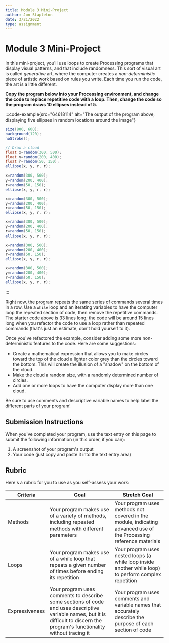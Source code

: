 ```yaml
---
title: Module 3 Mini-Project
author: Jon Stapleton
date: 3/21/2022
type: assignment
---
```


<!-- ::youtube[A video explaining the module 3 mini-project]{#oXmKJ_tYg34} -->

# Module 3 Mini-Project

In this mini-project, you'll use loops to create Processing programs that display visual patterns, and that include randomness. This sort of visual art is called *generative* art, where the computer creates a *non-deterministic* piece of artistic work based on rules you write. Each time you run the code, the art is a little different.

**Copy the program below into your Processing environment, and change the code to replace repetitive code with a loop. Then, change the code so the program draws 10 ellipses instead of 5.**

:::code-example{src="64618114" alt="The output of the program above, displaying five ellipses in random locations around the image"}
```java
size(800, 600);
background(120);
noStroke();

// Draw a cloud
float x=random(300, 500);
float y=random(200, 400);
float r=random(50, 150);
ellipse(x, y, r, r);

x=random(300, 500);
y=random(200, 400);
r=random(50, 150);
ellipse(x, y, r, r);

x=random(300, 500);
y=random(200, 400);
r=random(50, 150);
ellipse(x, y, r, r);

x=random(300, 500);
y=random(200, 400);
r=random(50, 150);
ellipse(x, y, r, r);

x=random(300, 500);
y=random(200, 400);
r=random(50, 150);
ellipse(x, y, r, r);

x=random(300, 500);
y=random(200, 400);
r=random(50, 150);
ellipse(x, y, r, r);
```
:::

Right now, the program repeats the same series of commands several times in a row. Use a `while` loop and an iterating variables to have the computer loop the repeated section of code, then remove the repetitive commands. The starter code above is 33 lines long; the code will be around 15 lines long when you refactor the code to use a loop rather than repeated commands (that's just an estimate, don't hold yourself to it).

Once you've refactored the example, consider adding some more non-deterministic features to the code. Here are some suggestions:

* Create a mathematical expression that allows you to make circles toward the top of the cloud a lighter color grey than the circles toward the bottom. This will create the illusion of a "shadow" on the bottom of the cloud.
* Make the cloud a random size, with a randomly determined number of circles.
* Add one or more loops to have the computer display more than one cloud.

Be sure to use comments and descriptive variable names to help label the different parts of your program!

## Submission Instructions

When you've completed your program, use the text entry on this page to submit the following information (in this order, if you can):

1. A screenshot of your program's output
2. Your code (just copy and paste it into the text entry area)

## Rubric

Here's a rubric for you to use as you self-assess your work:

| Criteria | Goal | Stretch Goal |
| -------- | ---- | ------------ |
| Methods  | Your program makes use of a variety of methods, including repeated methods with different parameters | Your program uses methods not covered in the module, indicating advanced use of the Processing reference materials |
| Loops | Your program makes use of a while loop that repeats a given number of times before ending its repetition | Your program uses nested loops (a while loop inside another while loop) to perform complex repetition |
| Expressiveness | Your program uses comments to describe some sections of code and uses descriptive variable names, but it is difficult to discern the program's functionality without tracing it | Your program uses comments and variable names that accurately describe the purpose of each section of code |

<!-- | Criteria  | Advanced | Proficient | Developing |
| --------- | -------- | ---------- | ---------- |
| Methods   | Your program uses methods not covered in the module, indicating advanced use of the Processing reference materials | Your program makes use of a variety of methods, including repeated methods with different parameters | Your program makes use of a few methods, but it is unclear that you are comfortable using a variety of methods with different parameters in your programs |
| Loop | Your program uses nested loops (a `while` loop inside another `while` loop) to perform complex repetition | Your program makes use of a `while` loop that repeats a given number of times before ending its repetition | Your program includes a `while` loop, but may fail to end the repetition resulting in an infinitely looping program that never stops |
| Expressiveness  | Your program uses comments and variable names that accurately describe the purpose of each section of code | Your program uses comments to describe some sections of code and uses descriptive variable names, but it is difficult to discern the program's functionality without tracing it | Your program either does not include any comments, or the comments sometimes fail to accurately describe the code; variable names are arbitrary or misleadingly named | -->